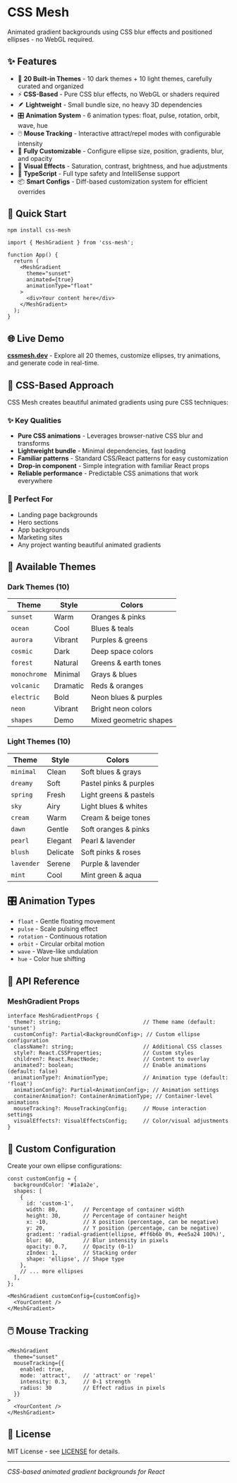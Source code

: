 # CSS Mesh

Animated gradient backgrounds using CSS blur effects and positioned ellipses - no WebGL required.

## ✨ Features

- 🎨 **20 Built-in Themes** - 10 dark themes + 10 light themes, carefully curated and organized
- ⚡ **CSS-Based** - Pure CSS blur effects, no WebGL or shaders required
- 🪶 **Lightweight** - Small bundle size, no heavy 3D dependencies
- 🎛️ **Animation System** - 6 animation types: float, pulse, rotation, orbit, wave, hue
- 🖱️ **Mouse Tracking** - Interactive attract/repel modes with configurable intensity
- 🔧 **Fully Customizable** - Configure ellipse size, position, gradients, blur, and opacity
- 🎨 **Visual Effects** - Saturation, contrast, brightness, and hue adjustments
- 🎯 **TypeScript** - Full type safety and IntelliSense support
- 📦 **Smart Configs** - Diff-based customization system for efficient overrides

## 🚀 Quick Start

```bash
npm install css-mesh
```

```tsx
import { MeshGradient } from 'css-mesh';

function App() {
  return (
    <MeshGradient 
      theme="sunset" 
      animated={true}
      animationType="float"
    >
      <div>Your content here</div>
    </MeshGradient>
  );
}
```

## 🌐 Live Demo

**[cssmesh.dev](https://cssmesh.dev)** - Explore all 20 themes, customize ellipses, try animations, and generate code in real-time.

## 🎨 CSS-Based Approach

CSS Mesh creates beautiful animated gradients using pure CSS techniques:

### ✨ Key Qualities
- **Pure CSS animations** - Leverages browser-native CSS blur and transforms
- **Lightweight bundle** - Minimal dependencies, fast loading
- **Familiar patterns** - Standard CSS/React patterns for easy customization
- **Drop-in component** - Simple integration with familiar React props
- **Reliable performance** - Predictable CSS animations that work everywhere

### 🎯 Perfect For
- Landing page backgrounds
- Hero sections  
- App backgrounds
- Marketing sites
- Any project wanting beautiful animated gradients

## 🎨 Available Themes

### Dark Themes (10)
| Theme | Style | Colors |
|-------|-------|---------|
| `sunset` | Warm | Oranges & pinks |
| `ocean` | Cool | Blues & teals |
| `aurora` | Vibrant | Purples & greens |
| `cosmic` | Dark | Deep space colors |
| `forest` | Natural | Greens & earth tones |
| `monochrome` | Minimal | Grays & blues |
| `volcanic` | Dramatic | Reds & oranges |
| `electric` | Bold | Neon blues & purples |
| `neon` | Vibrant | Bright neon colors |
| `shapes` | Demo | Mixed geometric shapes |

### Light Themes (10)
| Theme | Style | Colors |
|-------|-------|---------|
| `minimal` | Clean | Soft blues & grays |
| `dreamy` | Soft | Pastel pinks & purples |
| `spring` | Fresh | Light greens & pastels |
| `sky` | Airy | Light blues & whites |
| `cream` | Warm | Cream & beige tones |
| `dawn` | Gentle | Soft oranges & pinks |
| `pearl` | Elegant | Pearl & lavender |
| `blush` | Delicate | Soft pinks & roses |
| `lavender` | Serene | Purple & lavender |
| `mint` | Cool | Mint green & aqua |

## 🎛️ Animation Types

- `float` - Gentle floating movement
- `pulse` - Scale pulsing effect  
- `rotation` - Continuous rotation
- `orbit` - Circular orbital motion
- `wave` - Wave-like undulation
- `hue` - Color hue shifting

## 📖 API Reference

### MeshGradient Props

```tsx
interface MeshGradientProps {
  theme?: string;                          // Theme name (default: 'sunset')
  customConfig?: Partial<BackgroundConfig>; // Custom ellipse configuration
  className?: string;                      // Additional CSS classes
  style?: React.CSSProperties;             // Custom styles
  children?: React.ReactNode;              // Content to overlay
  animated?: boolean;                      // Enable animations (default: false)
  animationType?: AnimationType;           // Animation type (default: 'float')
  animationConfig?: Partial<AnimationConfig>; // Animation settings
  containerAnimation?: ContainerAnimationType; // Container-level animations
  mouseTracking?: MouseTrackingConfig;     // Mouse interaction settings
  visualEffects?: VisualEffectsConfig;     // Color/visual adjustments
}
```

## 🔧 Custom Configuration

Create your own ellipse configurations:

```tsx
const customConfig = {
  backgroundColor: '#1a1a2e',
  shapes: [
    {
      id: 'custom-1',
      width: 80,        // Percentage of container width
      height: 30,       // Percentage of container height  
      x: -10,           // X position (percentage, can be negative)
      y: 20,            // Y position (percentage, can be negative)
      gradient: 'radial-gradient(ellipse, #ff6b6b 0%, #ee5a24 100%)',
      blur: 60,         // Blur intensity in pixels
      opacity: 0.7,     // Opacity (0-1)
      zIndex: 1,        // Stacking order
      shape: 'ellipse', // Shape type
    },
    // ... more ellipses
  ],
};

<MeshGradient customConfig={customConfig}>
  <YourContent />
</MeshGradient>
```

## 🖱️ Mouse Tracking

```tsx
<MeshGradient 
  theme="sunset"
  mouseTracking={{
    enabled: true,
    mode: 'attract',    // 'attract' or 'repel'
    intensity: 0.3,     // 0-1 strength
    radius: 30          // Effect radius in pixels
  }}
>
  <YourContent />
</MeshGradient>
```

## 📄 License

MIT License - see [LICENSE](./LICENSE) for details.

---

*CSS-based animated gradient backgrounds for React*
